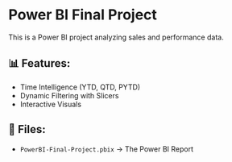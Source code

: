 # Power BI Final Project
This is a Power BI project analyzing sales and performance data.

## 📊 Features:
- Time Intelligence (YTD, QTD, PYTD)
- Dynamic Filtering with Slicers
- Interactive Visuals

## 📂 Files:
- `PowerBI-Final-Project.pbix` → The Power BI Report
